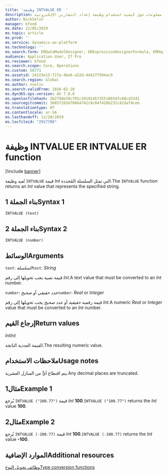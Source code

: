 ```yaml
---
title: 'وظيفة INTVALUE ER  '
description: يوفر هذا الموضوع معلومات حول كيفية استخدام وظيفة إعداد التقارير الإلكترونية INTVALUE (ER).
author: NickSelin
manager: kfend
ms.date: 12/05/2019
ms.topic: article
ms.prod: ''
ms.service: dynamics-ax-platform
ms.technology: ''
ms.search.form: ERDataModelDesigner, ERExpressionDesignerFormula, ERMappedFormatDesigner, ERModelMappingDesigner
audience: Application User, IT Pro
ms.reviewer: kfend
ms.search.scope: Core, Operations
ms.custom: 58771
ms.assetid: 24223e13-727a-4be6-a22d-4d427f504ac9
ms.search.region: Global
ms.author: nselin
ms.search.validFrom: 2016-02-28
ms.dyn365.ops.version: AX 7.0.0
ms.openlocfilehash: 2b279de39cf91c3919145735518034fc60cd3341
ms.sourcegitcommit: 36857283d70664742c8c04f426b231c42daf4ceb
ms.translationtype: HT
ms.contentlocale: ar-SA
ms.lasthandoff: 12/20/2019
ms.locfileid: "2917708"
---
```

# <span data-ttu-id="71756-103"><a name="INTVALUE">وظيفة INTVALUE ER  </a></span><span class="sxs-lookup"><span data-stu-id="71756-103"><a name="INTVALUE">INTVALUE ER function</a></span></span>

[!include [banner](../includes/banner.md)]

<span data-ttu-id="71756-104">تُعيد وظيفة `INTVALUE` قيمة *Int* التي تمثل السلسلة المُحددة.</span><span class="sxs-lookup"><span data-stu-id="71756-104">The `INTVALUE` function returns an *Int* value that represents the specified string.</span></span>

## <a name="syntax-1"></a><span data-ttu-id="71756-105">بناء الجملة 1</span><span class="sxs-lookup"><span data-stu-id="71756-105">Syntax 1</span></span>

```
INTVALUE (text)
```

## <a name="syntax-2"></a><span data-ttu-id="71756-106">بناء الجملة 2</span><span class="sxs-lookup"><span data-stu-id="71756-106">Syntax 2</span></span>

```
INTVALUE (number)
```

## <a name="arguments"></a><span data-ttu-id="71756-107">الوسائط</span><span class="sxs-lookup"><span data-stu-id="71756-107">Arguments</span></span>

<span data-ttu-id="71756-108">`text`: *السلسلة*</span><span class="sxs-lookup"><span data-stu-id="71756-108">`text`: *String*</span></span>

<span data-ttu-id="71756-109">قيمة نصية يجب تحويلها إلى رقم *Int*.</span><span class="sxs-lookup"><span data-stu-id="71756-109">A text value that must be converted to an *Int* number.</span></span>

<span data-ttu-id="71756-110">`number`: *عدد حقيقي* أو *صحيح*</span><span class="sxs-lookup"><span data-stu-id="71756-110">`number`: *Real* or *Integer*</span></span>

<span data-ttu-id="71756-111">قيمة رقمية *حقيقية* أو *عدد صحيح* يجب تحويلها إلى رقم *Int*.</span><span class="sxs-lookup"><span data-stu-id="71756-111">A numeric *Real* or *Integer* value that must be converted to an *Int* number.</span></span>

## <a name="return-values"></a><span data-ttu-id="71756-112">إرجاع القيم</span><span class="sxs-lookup"><span data-stu-id="71756-112">Return values</span></span>

<span data-ttu-id="71756-113">*Int*</span><span class="sxs-lookup"><span data-stu-id="71756-113">*Int*</span></span>

<span data-ttu-id="71756-114">القيمة العددية الناتجة.</span><span class="sxs-lookup"><span data-stu-id="71756-114">The resulting numeric value.</span></span>

## <a name="usage-notes"></a><span data-ttu-id="71756-115">ملاحظات الاستخدام</span><span class="sxs-lookup"><span data-stu-id="71756-115">Usage notes</span></span>

<span data-ttu-id="71756-116">يتم اقتطاع أيٍّ من المنازل العشرية.</span><span class="sxs-lookup"><span data-stu-id="71756-116">Any decimal places are truncated.</span></span>

## <a name="example-1"></a><span data-ttu-id="71756-117">مثال1</span><span class="sxs-lookup"><span data-stu-id="71756-117">Example 1</span></span>

<span data-ttu-id="71756-118">يُرجع `INTVALUE ("100.77")` قيمة *Int* **100**.</span><span class="sxs-lookup"><span data-stu-id="71756-118">`INTVALUE ("100.77")` returns the *Int* value **100**.</span></span>

## <a name="example-2"></a><span data-ttu-id="71756-119">مثال2</span><span class="sxs-lookup"><span data-stu-id="71756-119">Example 2</span></span>

<span data-ttu-id="71756-120">يُرجع `INTVALUE (-100.77)` قيمة *Int* **100**.</span><span class="sxs-lookup"><span data-stu-id="71756-120">`INTVALUE (-100.77)` returns the *Int* value **-100**.</span></span>

## <a name="additional-resources"></a><span data-ttu-id="71756-121">الموارد الإضافية</span><span class="sxs-lookup"><span data-stu-id="71756-121">Additional resources</span></span>

[<span data-ttu-id="71756-122">وظائف تحويل النوع</span><span class="sxs-lookup"><span data-stu-id="71756-122">Type conversion functions</span></span>](er-functions-category-type-conversion.md)
